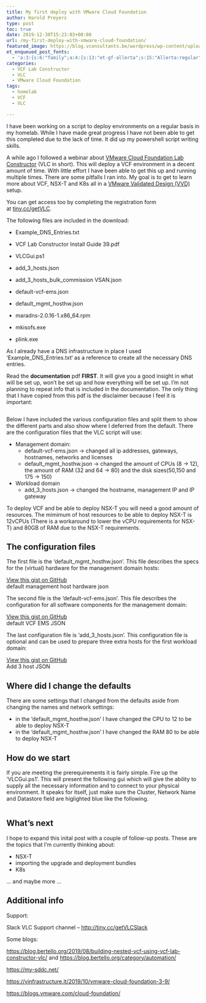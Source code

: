 ```yaml
---
title: My first deploy with VMware Cloud Foundation
author: Harold Preyers
type: post
toc: true
date: 2019-12-30T15:23:03+00:00
url: /my-first-deploy-with-vmware-cloud-foundation/
featured_image: https://blog.vconsultants.be/wordpress/wp-content/uploads/2019/11/VCF_Lab_Constructor_beta_v3.8.png
et_enqueued_post_fonts:
  - 'a:3:{s:6:"family";a:4:{s:13:"et-gf-allerta";s:15:"Allerta:regular";s:11:"et-gf-alice";s:13:"Alice:regular";s:16:"et-gf-montserrat";s:137:"Montserrat:100,200,300,regular,500,600,700,800,900,100italic,200italic,300italic,italic,500italic,600italic,700italic,800italic,900italic";s:19:"et-gf-alegreya-sans";s:112:"Alegreya+Sans:100,100italic,300,300italic,regular,italic,500,500italic,700,700italic,800,800italic,900,900italic";}s:6:"subset";a:7:{i:0;s:5:"latin";i:1;s:8:"cyrillic";i:2;s:12:"cyrillic-ext";i:3;s:9:"latin-ext";i:4;s:10:"vietnamese";i:5;s:5:"greek";i:6;s:9:"greek-ext";}s:9:"cache_key";s:72:"{"gph":-1,"divi":"4.20.2","wp":"6.1.1","enable_all_character_sets":"on"}";}'
categories:
  - VCF Lab Constructor
  - VLC
  - VMware Cloud Foundation
tags:
  - homelab
  - VCF
  - VLC

---
```

I have been working on a script to deploy environments on a regular basis in my homelab. While I have made great progress I have not been able to get this completed&nbsp;due to the lack of time. It did up my powershell script writing skills.

A while ago I followed a webinar about&nbsp;<a href="https://t.co/08MOZa92II?amp=1" target="_blank" rel="noreferrer noopener">VMware Cloud Foundation Lab Constructor</a> (VLC in short). This will deploy a VCF environment in a decent amount of time. With little effort I have been able to get this up and running multiple times. There are some pitfalls I ran into.&nbsp;My goal is to get to learn more about VCF, NSX-T and K8s all in a <a href="https://docs.vmware.com/en/VMware-Validated-Design/index.html" target="_blank" rel="noreferrer noopener">VMware Validated Design (VVD)</a> setup.

You can get access too by completing the registration form at&nbsp;<a rel="noreferrer noopener" href="https://t.co/08MOZa92II?amp=1" target="_blank">tiny.cc/getVLC</a>.

The following files are included in the download:

  * Example\_DNS\_Entries.txt
  * VCF Lab Constructor Install Guide 39.pdf
  * VLCGui.ps1
  * add\_3\_hosts.json
  * add\_3\_hosts\_bulk\_commission VSAN.json
  * default-vcf-ems.json
  * default\_mgmt\_hosthw.json
  * maradns-2.0.16-1.x86_64.rpm  
    
  * mkisofs.exe
  * plink.exe

As I already have a DNS infrastructure in place I used ‘Example\_DNS\_Entries.txt‘ as a reference to create all the necessary DNS entries.

Read the **documentation** pdf **FIRST**. It will give you a good insight in what will be set up, won’t be set up and how everything will be set up. I’m not planning to repeat info that is included in the documentation. The only thing that I have copied from this pdf is the disclaimer because I feel it is important:<figure class="wp-block-image">

<img decoding="async" src="https://i0.wp.com/blog.vconsultants.be/wordpress/wp-content/uploads/2019/12/Selection_117.png?w=1080&ssl=1" alt="" title="" /> </figure> 

Below I have included the various configuration files and split them to show the different parts and also show where I deferred from the default. There are the configuration files that the VLC script will use:

  * Management domain:
      * default-vcf-ems.json&nbsp;→ changed all ip addresses, gateways, hostnames, networks and licenses
      * default\_mgmt\_hosthw.json&nbsp;→ changed the amount of CPUs (8 → 12), the amount of RAM&nbsp;(32 and 64 → 80) and the disk sizes(50,150 and 175 → 150)
  * Workload domain
      * add\_3\_hosts.json&nbsp;→ changed the hostname, management IP and IP gateway

To deploy VCF and be able to deploy NSX-T you will need a good amount of resources. The mimimum of host resources to be able to deploy NSX-T is 12vCPUs (There is a workaround to lower the vCPU requirements for NSX-T) and 80GB of RAM due to the NSX-T requirements.

## The configuration files

The first file is the ‘default\_mgmt\_hosthw.json’. This file describes the specs for the (virtual) hardware for the management domain hosts:

<div class="wp-block-coblocks-gist">
  <noscript>
    <a href="https://gist.github.com/hpreyers/5a4efd583dabc9007bb2b96a42811627">View this gist on GitHub</a>
  </noscript><figcaption>default management host hardware json</figcaption>
</div>

The second file is the ‘default-vcf-ems.json’. This file describes the configuration for all software components for the management domain:

<div class="wp-block-coblocks-gist">
  <noscript>
    <a href="https://gist.github.com/hpreyers/a48b4ea8b6f4a450fe91c5893901e83c">View this gist on GitHub</a>
  </noscript><figcaption>default VCF EMS JSON</figcaption>
</div>

The last configuration file is ‘add\_3\_hosts.json’. This configuration file is optional and can be used to prepare three extra hosts for the first workload domain:

<div class="wp-block-coblocks-gist">
  <noscript>
    <a href="https://gist.github.com/hpreyers/a3b87efd048aab598798f6a5de1efbd6">View this gist on GitHub</a>
  </noscript><figcaption>Add 3 host JSON</figcaption>
</div>

## Where did I change the defaults

There are some settings that I changed from the defaults aside from changing the names and network settings:

  * in the ‘default\_mgmt\_hosthw.json’ I have changed the CPU to 12 to be able to deploy NSX-T
  * in the ‘default\_mgmt\_hosthw.json’ I have changed the RAM 80 to be able to deploy NSX-T

## How do we start

If you are meeting the prerequirements it is fairly simple. Fire up the ‘VLCGui.ps1’. This will present the following gui which will give the ability to supply all the necessary information and to connect to your physical environment. It speaks for itself, just make sure the Cluster, Network Name and Datastore field are higlighted blue like the following.<figure class="wp-block-image">

<img decoding="async" src="https://i2.wp.com/blog.vconsultants.be/wordpress/wp-content/uploads/2019/12/Selection_119.png?w=1080&ssl=1" alt="" title="" /> </figure> 

## What’s next

I hope to expand this inital post with a couple of follow-up posts. These are the topics that I’m currently thinking about:

  * NSX-T
  * importing the upgrade and deployment bundles
  * K8s

… and maybe more …

## Additional info

Support:

Slack VLC Support channel –&nbsp;<a href="http://tiny.cc/getVLCSlack" target="_blank" aria-label="undefined (opens in a new tab)" rel="noreferrer noopener">http://tiny.cc/getVLCSlack</a>

Some blogs:

<a href="https://blog.bertello.org/2019/08/building-nested-vcf-using-vcf-lab-constructor-vlc/" target="_blank" aria-label="undefined (opens in a new tab)" rel="noreferrer noopener">https://blog.bertello.org/2019/08/building-nested-vcf-using-vcf-lab-constructor-vlc/</a>&nbsp;and&nbsp;<a href="https://blog.bertello.org/category/automation/" target="_blank" aria-label="undefined (opens in a new tab)" rel="noreferrer noopener">https://blog.bertello.org/category/automation/</a>

<a href="https://my-sddc.net/" target="_blank" aria-label="undefined (opens in a new tab)" rel="noreferrer noopener">https://my-sddc.net/</a>

<a href="https://vinfrastructure.it/2019/10/vmware-cloud-foundation-3-9/" target="_blank" aria-label="undefined (opens in a new tab)" rel="noreferrer noopener">https://vinfrastructure.it/2019/10/vmware-cloud-foundation-3-9/</a>

<a href="https://blogs.vmware.com/cloud-foundation/" target="_blank" aria-label="undefined (opens in a new tab)" rel="noreferrer noopener">https://blogs.vmware.com/cloud-foundation/</a>